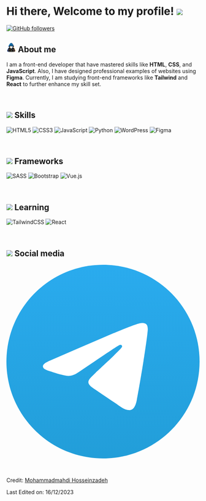 # Hi there, Welcome to my profile! <img src="https://media.giphy.com/media/hvRJCLFzcasrR4ia7z/giphy.gif" width="25px">
[![GitHub followers](https://img.shields.io/github/followers/mmhosseinzadeh9190.svg?style=social&label=Follow)](https://github.com/mmhosseinzadeh9190?tab=followers)

## <picture><img src="https://github.com/0xAbdulKhalid/0xAbdulKhalid/raw/main/assets/mdImages/about_me.gif" width="25px"></picture> About me
I am a front-end developer that have mastered skills like **HTML**, **CSS**, and **JavaScript**. Also, I have designed professional examples of websites using **Figma**. Currently, I am studying front-end frameworks like **Tailwind** and **React** to further enhance my skill set.

<br>

## <picture><img src="https://media2.giphy.com/media/QssGEmpkyEOhBCb7e1/giphy.gif?cid=ecf05e47a0n3gi1bfqntqmob8g9aid1oyj2wr3ds3mg700bl&rid=giphy.gif" width ="25"></picture> Skills
![HTML5](https://img.shields.io/badge/html5-%23E34F26.svg?style=for-the-badge&logo=html5&logoColor=white)
![CSS3](https://img.shields.io/badge/css3-%231572B6.svg?style=for-the-badge&logo=css3&logoColor=white)
![JavaScript](https://img.shields.io/badge/JavaScript%20-%23F7DF1E.svg?style=for-the-badge&logo=javascript&logoColor=black)
![Python](https://img.shields.io/badge/python-3670A0?style=for-the-badge&logo=python&logoColor=ffdd54)
![WordPress](https://img.shields.io/badge/WordPress-%23117AC9.svg?style=for-the-badge&logo=WordPress&logoColor=white)
![Figma](https://img.shields.io/badge/figma-%23F24E1E.svg?style=for-the-badge&logo=figma&logoColor=white)

<br>

## <picture><img src="https://media2.giphy.com/media/QssGEmpkyEOhBCb7e1/giphy.gif?cid=ecf05e47a0n3gi1bfqntqmob8g9aid1oyj2wr3ds3mg700bl&rid=giphy.gif" width ="25"></picture> Frameworks
![SASS](https://img.shields.io/badge/SASS-hotpink.svg?style=for-the-badge&logo=SASS&logoColor=white)
![Bootstrap](https://img.shields.io/badge/bootstrap-%23563D7C.svg?style=for-the-badge&logo=bootstrap&logoColor=white)
![Vue.js](https://img.shields.io/badge/vuejs-%2335495e.svg?style=for-the-badge&logo=vuedotjs&logoColor=%234FC08D)

<br>

## <picture><img src="https://media2.giphy.com/media/QssGEmpkyEOhBCb7e1/giphy.gif?cid=ecf05e47a0n3gi1bfqntqmob8g9aid1oyj2wr3ds3mg700bl&rid=giphy.gif" width ="25"></picture> Learning
![TailwindCSS](https://img.shields.io/badge/tailwindcss-%2338B2AC.svg?style=for-the-badge&logo=tailwind-css&logoColor=white)
![React](https://img.shields.io/badge/react-%2320232a.svg?style=for-the-badge&logo=react&logoColor=%2361DAFB) 

<br>

## <picture><img src="https://media.giphy.com/media/hS3IR40sIwRl6zUyrQ/giphy.gif" width="30"></picture> Social media
<svg xmlns="http://www.w3.org/2000/svg" viewBox="0 0 24 24"><path d="M12 24c6.627 0 12-5.373 12-12S18.627 0 12 0 0 5.373 0 12s5.373 12 12 12Z" fill="url(#a)"/><path fill-rule="evenodd" clip-rule="evenodd" d="M5.425 11.871a796.414 796.414 0 0 1 6.994-3.018c3.328-1.388 4.027-1.628 4.477-1.638.1 0 .32.02.47.14.12.1.15.23.17.33.02.1.04.31.02.47-.18 1.898-.96 6.504-1.36 8.622-.17.9-.5 1.199-.819 1.229-.7.06-1.229-.46-1.898-.9-1.06-.689-1.649-1.119-2.678-1.798-1.19-.78-.42-1.209.26-1.908.18-.18 3.247-2.978 3.307-3.228.01-.03.01-.15-.06-.21-.07-.06-.17-.04-.25-.02-.11.02-1.788 1.14-5.056 3.348-.48.33-.909.49-1.299.48-.43-.01-1.248-.24-1.868-.44-.75-.24-1.349-.37-1.299-.79.03-.22.33-.44.89-.669Z" fill="#fff"/><defs><linearGradient id="a" x1="11.99" y1="0" x2="11.99" y2="23.81" gradientUnits="userSpaceOnUse"><stop stop-color="#2AABEE"/><stop offset="1" stop-color="#229ED9"/></linearGradient></defs>

<br>

Credit: [Mohammadmahdi Hosseinzadeh](https://github.com/mmhosseinzadeh9190)

Last Edited on: 16/12/2023
<!--
**mmhosseinzadeh9190/mmhosseinzadeh9190** is a ✨ _special_ ✨ repository because its `README.md` (this file) appears on your GitHub profile.

Here are some ideas to get you started:

- 🔭 I’m currently working on ...
- 🌱 I’m currently learning ...
- 👯 I’m looking to collaborate on ...
- 🤔 I’m looking for help with ...
- 💬 Ask me about ...
- 📫 How to reach me: ...
- 😄 Pronouns: ...
- ⚡ Fun fact: ...
-->
